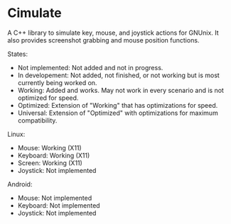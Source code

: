 # Cimulate
A C++ library to simulate key, mouse, and joystick actions for GNUnix. It also provides screenshot grabbing and mouse position functions.

States:
  - Not implemented: Not added and not in progress.
  - In developement: Not added, not finished, or not working but is most currently being worked on.
  - Working: Added and works. May not work in every scenario and is not optimized for speed.
  - Optimized: Extension of "Working" that has optimizations for speed.
  - Universal: Extension of "Optimized" with optimizations for maximum compatibility. 


Linux:
  - Mouse: Working (X11)
  - Keyboard: Working (X11)
  - Screen: Working (X11)
  - Joystick: Not implemented

Android:
  - Mouse: Not implemented
  - Keyboard: Not implemented
  - Joystick: Not implemented
